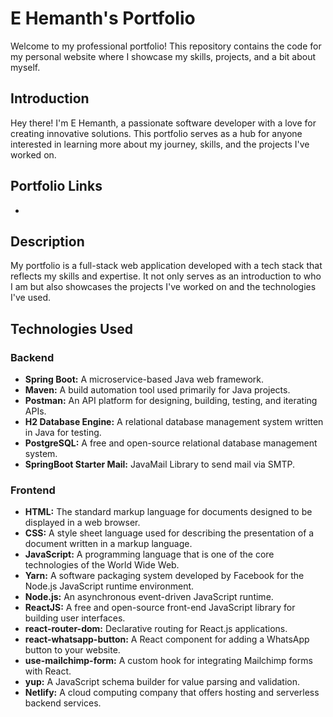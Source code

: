 # E Hemanth's Portfolio


Welcome to my professional portfolio! This repository contains the code for my personal website where I showcase my skills, projects, and a bit about myself.


## Introduction

Hey there! I'm E Hemanth, a passionate software developer with a love for creating innovative solutions. This portfolio serves as a hub for anyone interested in learning more about my journey, skills, and the projects I've worked on.

## Portfolio Links

- 

## Description

My portfolio is a full-stack web application developed with a tech stack that reflects my skills and expertise. It not only serves as an introduction to who I am but also showcases the projects I've worked on and the technologies I've used.

## Technologies Used

### Backend

- **Spring Boot:** A microservice-based Java web framework.
- **Maven:** A build automation tool used primarily for Java projects.
- **Postman:** An API platform for designing, building, testing, and iterating APIs.
- **H2 Database Engine:** A relational database management system written in Java for testing.
- **PostgreSQL:** A free and open-source relational database management system.
- **SpringBoot Starter Mail:** JavaMail Library to send mail via SMTP.

### Frontend

- **HTML:** The standard markup language for documents designed to be displayed in a web browser.
- **CSS:** A style sheet language used for describing the presentation of a document written in a markup language.
- **JavaScript:** A programming language that is one of the core technologies of the World Wide Web.
- **Yarn:** A software packaging system developed by Facebook for the Node.js JavaScript runtime environment.
- **Node.js:** An asynchronous event-driven JavaScript runtime.
- **ReactJS:** A free and open-source front-end JavaScript library for building user interfaces.
- **react-router-dom:** Declarative routing for React.js applications.
- **react-whatsapp-button:** A React component for adding a WhatsApp button to your website.
- **use-mailchimp-form:** A custom hook for integrating Mailchimp forms with React.
- **yup:** A JavaScript schema builder for value parsing and validation.
- **Netlify:** A cloud computing company that offers hosting and serverless backend services.



